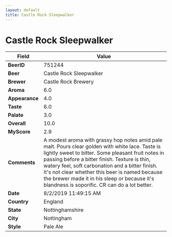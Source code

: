 ```yaml
---
layout: default
title: Castle Rock Sleepwalker
---
```


# Castle Rock Sleepwalker

| Field         | Value     |
|---------------|-----------|
| **BeerID** | 751244 |
| **Beer** | Castle Rock Sleepwalker |
| **Brewer** | Castle Rock Brewery |
| **Aroma** | 6.0 |
| **Appearance** | 4.0 |
| **Taste** | 6.0 |
| **Palate** | 3.0 |
| **Overall** | 10.0 |
| **MyScore** | 2.9 |
| **Comments** | A modest aroma with grassy hop notes amid pale malt.  Pours clear golden with white lace. Taste is lightly sweet to bitter. Some pleasant fruit notes in passing before a bitter finish. Texture is thin, watery feel, soft carbonation and a bitter finish. It's not clear whether this beer is named because the brewer made it in his sleep or because it's blandness is soporific. CR can do a lot better. |
| **Date** | 8/2/2019 11:49:15 AM |
| **Country** | England |
| **State** | Nottinghamshire |
| **City** | Nottingham |
| **Style** | Pale Ale |
